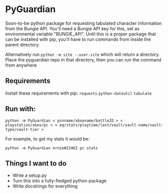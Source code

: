 # PyGuardian

Soon-to-be python package for requesting tabulated character information from the Bungie API. You'll need a Bungie API key for this, set as environmental variable "BUNGIE_API". Until this is a proper package that can be installed with pip, you'll have to run  commands from inside the parent directory.

Alternatively run ```python -m site --user-site``` which will return a directory. Place the pyguardian repo in that directory, then you can run the command from anywhere
## Requirements

Install these requirements with pip:
`requests`
`python-dateutil`
`tabulate`

## Run with:

```python -m PyGuardian < psnname/xboxname/battleID > < playstation/xbox/pc > < eq/stats/playtime/last/vault/vault-name/vault-type/vault-tier > ```

For example, to get my stats it would be:

```python -m PyGuardian ernie#22462 pc stats ```

## Things I want to do

* Write a setup.py
* Turn this into a fully-fledged python package
* Write docstrings for everything
